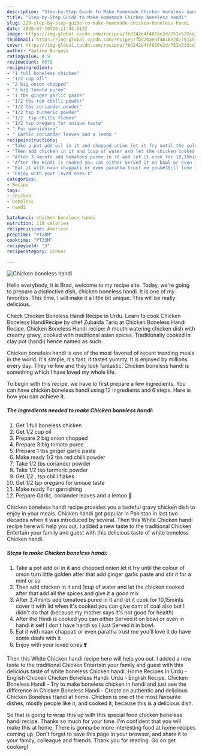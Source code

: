 ```yaml
---
description: "Step-by-Step Guide to Make Homemade Chicken boneless handi"
title: "Step-by-Step Guide to Make Homemade Chicken boneless handi"
slug: 229-step-by-step-guide-to-make-homemade-chicken-boneless-handi
date: 2020-07-10T20:11:44.512Z
image: https://img-global.cpcdn.com/recipes/fbd242e4f4816e2d/751x532cq70/chicken-boneless-handi-recipe-main-photo.jpg
thumbnail: https://img-global.cpcdn.com/recipes/fbd242e4f4816e2d/751x532cq70/chicken-boneless-handi-recipe-main-photo.jpg
cover: https://img-global.cpcdn.com/recipes/fbd242e4f4816e2d/751x532cq70/chicken-boneless-handi-recipe-main-photo.jpg
author: Pauline Burgess
ratingvalue: 4.9
reviewcount: 6670
recipeingredient:
- "1 full boneless chicken"
- "1/2 cup oil"
- "2 big onion chopped"
- "3 big tomato puree"
- "1 tbs ginger garlic paste"
- "1/2 tbs red chilli powder"
- "1/2 tbs coriander powder"
- "1/2 tsp turmeric powder"
- "1/2  tsp chilli flakes"
- "1/2 tsp oregano for unique taste"
- " For garnishing"
- " Garlic coriander leaves and a lemon "
recipeinstructions:
- "Take a pot add oil in it and chopped onion let it fry until the colour of onion turn little golden after that add ginger garlic paste and stir it for a mint or so"
- "Then add chicken in it and 1cup of water and let the chicken cooked after that add all the spices and give it a good mix"
- "After 3,4mints add tomatoes puree in it and let it cook for 10,15mints cover it with lid when it&#39;s cooked you can give dam of coal also but I didn&#39;t do that (because my mother says it&#39;s not good for health)"
- "After the Hindi is cooked you can either Served it on bowl or even in handi it self I don&#39;t have handi so I just Served it in bowl."
- "Eat it with naan chappati or even paratha trust me you&#39;ll love it do have some daahi with it"
- "Enjoy with your loved ones ❣️"
categories:
- Recipe
tags:
- chicken
- boneless
- handi

katakunci: chicken boneless handi 
nutrition: 118 calories
recipecuisine: American
preptime: "PT28M"
cooktime: "PT33M"
recipeyield: "3"
recipecategory: Dinner

---
```



![Chicken boneless handi](https://img-global.cpcdn.com/recipes/fbd242e4f4816e2d/751x532cq70/chicken-boneless-handi-recipe-main-photo.jpg)

Hello everybody, it is Brad, welcome to my recipe site. Today, we're going to prepare a distinctive dish, chicken boneless handi. It is one of my favorites. This time, I will make it a little bit unique. This will be really delicious.

Check Chicken Boneless Handi Recipe in Urdu. Learn to cook Chicken Boneless HandiRecipe by chef Zubaida Tariq at Chicken Boneless Handi Recipe. Chicken Boneless Handi recipe: A mouth watering chicken dish with creamy gravy, cooked with traditional asian spices. Traditionally cooked in clay pot (handi) hence named as such.

Chicken boneless handi is one of the most favored of recent trending meals in the world. It's simple, it's fast, it tastes yummy. It is enjoyed by millions every day. They're fine and they look fantastic. Chicken boneless handi is something which I have loved my whole life.


To begin with this recipe, we have to first prepare a few ingredients. You can have chicken boneless handi using 12 ingredients and 6 steps. Here is how you can achieve it.

<!--inarticleads1-->

##### The ingredients needed to make Chicken boneless handi:

1. Get 1 full boneless chicken
1. Get 1/2 cup oil
1. Prepare 2 big onion chopped
1. Prepare 3 big tomato puree
1. Prepare 1 tbs ginger garlic paste
1. Make ready 1/2 tbs red chilli powder
1. Take 1/2 tbs coriander powder
1. Take 1/2 tsp turmeric powder
1. Get 1/2 , tsp chilli flakes
1. Get 1/2 tsp oregano for unique taste
1. Make ready  For garnishing
1. Prepare  Garlic, coriander leaves and a lemon 🍋


Chicken boneless handi recipe provides you a tasteful gravy chicken dish to enjoy in your meals. Chicken handi got popular in Pakistan in last two decades when it was introduced by several. Then this White Chicken handi recipe here will help you out. I added a new taste to the traditional Chicken Entertain your family and guest with this delicious taste of white boneless Chicken handi. 

<!--inarticleads2-->

##### Steps to make Chicken boneless handi:

1. Take a pot add oil in it and chopped onion let it fry until the colour of onion turn little golden after that add ginger garlic paste and stir it for a mint or so
1. Then add chicken in it and 1cup of water and let the chicken cooked after that add all the spices and give it a good mix
1. After 3,4mints add tomatoes puree in it and let it cook for 10,15mints cover it with lid when it&#39;s cooked you can give dam of coal also but I didn&#39;t do that (because my mother says it&#39;s not good for health)
1. After the Hindi is cooked you can either Served it on bowl or even in handi it self I don&#39;t have handi so I just Served it in bowl.
1. Eat it with naan chappati or even paratha trust me you&#39;ll love it do have some daahi with it
1. Enjoy with your loved ones ❣️


Then this White Chicken handi recipe here will help you out. I added a new taste to the traditional Chicken Entertain your family and guest with this delicious taste of white boneless Chicken handi. Home Recipes In Urdu - English Chicken Chicken Boneless Handi: Urdu - English Recipe. Chicken Boneless Handi - Try to make boneless chicken in handi and just see the difference in Chicken Boneless Handi - Create an authentic and delicious Chicken Boneless Handi at home. Chicken is one of the most favourite dishes, mostly people like it, and cooked it, because this is a delicious dish. 

So that is going to wrap this up with this special food chicken boneless handi recipe. Thanks so much for your time. I'm confident that you will make this at home. There is gonna be more interesting food at home recipes coming up. Don't forget to save this page in your browser, and share it to your family, colleague and friends. Thank you for reading. Go on get cooking!
